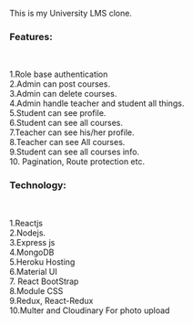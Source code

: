 This is my University LMS clone.<br>

<h3>Features:</h3><br>

1.Role base authentication<br>
2.Admin can post courses.<br>
3.Admin can delete courses.<br>
4.Admin handle teacher and student all things.<br>
5.Student can see profile.<br>
6.Student can see all courses.<br>
7.Teacher can see his/her profile.<br>
8.Teacher can see All courses.<br>
9.Student can see all courses info.<br>
10. Pagination, Route protection etc.<br>

<h3>Technology: </h3/><br>

1.Reactjs <br>
2.Nodejs.<br>
3.Express js<br>
4.MongoDB<br>
5.Heroku Hosting<br>
6.Material UI<br>
7. React BootStrap<br>
8.Module CSS<br>
9.Redux, React-Redux<br>
10.Multer and Cloudinary For photo upload<br>

 